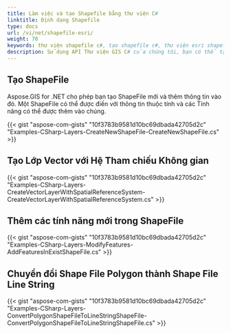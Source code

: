```yaml
---
title: Làm việc và tạo Shapefile bằng thư viện C#
linktitle: Định dạng Shapefile
type: docs
url: /vi/net/shapefile-esri/
weight: 70
keywords: thư viện shapefile c#, tạo shapefile c#, thư viện esri shapefile c#
description: Sử dụng API Thư viện GIS C# của chúng tôi, bạn có thể tạo hoặc tạo ShapeFile Esri mới và thêm thông tin vào đó. Bạn cũng có thể thêm các tính năng mới trong ShapeFile.
---
```


## **Tạo ShapeFile**
Aspose.GIS for .NET cho phép bạn tạo ShapeFile mới và thêm thông tin vào đó. Một ShapeFile có thể được điền với thông tin thuộc tính và các Tính năng có thể được thêm vào chúng.

{{< gist "aspose-com-gists" "10f3783b9581d10bc69dbada42705d2c" "Examples-CSharp-Layers-CreateNewShapeFile-CreateNewShapeFile.cs" >}}
## **Tạo Lớp Vector với Hệ Tham chiếu Không gian**
{{< gist "aspose-com-gists" "10f3783b9581d10bc69dbada42705d2c" "Examples-CSharp-Layers-CreateVectorLayerWithSpatialReferenceSystem-CreateVectorLayerWithSpatialReferenceSystem.cs" >}}
## **Thêm các tính năng mới trong ShapeFile**
{{< gist "aspose-com-gists" "10f3783b9581d10bc69dbada42705d2c" "Examples-CSharp-Layers-ModifyFeatures-AddFeaturesInExistShapeFile.cs" >}}
## **Chuyển đổi Shape File Polygon thành Shape File Line String**
{{< gist "aspose-com-gists" "10f3783b9581d10bc69dbada42705d2c" "Examples-CSharp-Layers-ConvertPolygonShapeFileToLineStringShapeFile-ConvertPolygonShapeFileToLineStringShapeFile.cs" >}}
